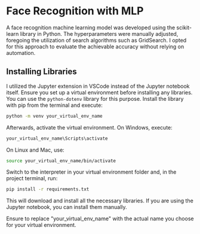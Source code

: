 # Face Recognition with MLP

A face recognition machine learning model was developed using the scikit-learn library in Python. The hyperparameters were manually adjusted, foregoing the utilization of search algorithms such as GridSearch. I opted for this approach to evaluate the achievable accuracy without relying on automation.

## Installing Libraries

I utilized the Jupyter extension in VSCode instead of the Jupyter notebook itself. Ensure you set up a virtual environment before installing any libraries. You can use the `python-dotenv` library for this purpose. Install the library with pip from the terminal and execute:

```bash
python -m venv your_virtual_env_name
```

Afterwards, activate the virtual environment. On Windows, execute:

```bash
your_virtual_env_name\Scripts\activate
```

On Linux and Mac, use:

```bash
source your_virtual_env_name/bin/activate
```

Switch to the interpreter in your virtual environment folder and, in the project terminal, run:

```bash
pip install -r requirements.txt
```

This will download and install all the necessary libraries. If you are using the Jupyter notebook, you can install them manually.

Ensure to replace "your_virtual_env_name" with the actual name you choose for your virtual environment.
